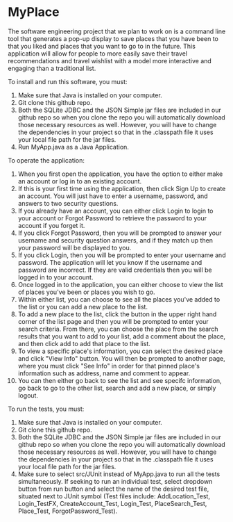 # MyPlace

The software engineering project that we plan to work on is a command line tool that generates a pop-up display to save places that you have been to that you liked and places that you want to go to in the future. This application will allow for people to more easily save their travel recommendations and travel wishlist with a model more interactive and engaging than a traditional list.


To install and run this software, you must:

1. Make sure that Java is installed on your computer.
2. Git clone this github repo.
3. Both the SQLite JDBC and the JSON Simple jar files are included in our github repo so when you clone the repo you will automatically download those necessary resources as well. However, you will have to change the dependencies in your project so that in the .classpath file it uses your local file path for the jar files.
4. Run MyApp.java as a Java Application.


To operate the application:

1. When you first open the application, you have the option to either make an account or log in to an existing account. 
2. If this is your first time using the application, then click Sign Up to create an account. You will just have to enter a username, password, and answers to two security questions.  
3. If you already have an account, you can either click Login to login to your account or Forgot Password to retrieve the password to your account if you forget it.
4. If you click Forgot Password, then you will be prompted to answer your username and security question answers, and if they match up then your password will be displayed to you.
5. If you click Login, then you will be prompted to enter your username and password. The application will let you know if the username and password are incorrect. If they are valid credentials then you will be logged in to your account.
6. Once logged in to the application, you can either choose to view the list of places you've been or places you wish to go. 
7. Within either list, you can choose to see all the places you've added to the list or you can add a new place to the list.
8. To add a new place to the list, click the button in the upper right hand corner of the list page and then you will be prompted to enter your search criteria. From there, you can choose the place from the search results that you want to add to your list, add a comment about the place, and then click add to add that place to the list.
9. To view a specific place's information, you can select the desired place and click "View Info" button. You will then be prompted to another page, where you must click "See Info" in order for that pinned place's information such as address, name and comment to appear.
10. You can then either go back to see the list and see specifc information, go back to go to the other list, search and add a new place, or simply logout.


To run the tests, you must:

1. Make sure that Java is installed on your computer.
2. Git clone this github repo.
3. Both the SQLite JDBC and the JSON Simple jar files are included in our github repo so when you clone the repo you will automatically download those necessary resources as well. However, you will have to change the dependencies in your project so that in the .classpath file it uses your local file path for the jar files.
4. Make sure to select src/JUnit instead of MyApp.java to run all the tests simultaneously. If seeking to run an individual test, select dropdown button from run button and select the name of the desired test file, situated next to JUnit symbol (Test files include: AddLocation_Test, Login_TestFX, CreateAccount_Test, Login_Test, PlaceSearch_Test, Place_Test, ForgotPassword_Test).
